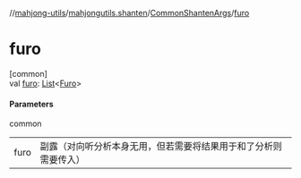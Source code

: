 //[mahjong-utils](../../../index.md)/[mahjongutils.shanten](../index.md)/[CommonShantenArgs](index.md)/[furo](furo.md)

# furo

[common]\
val [furo](furo.md): [List](https://kotlinlang.org/api/latest/jvm/stdlib/kotlin-stdlib/kotlin.collections/-list/index.html)&lt;[Furo](../../mahjongutils.models/-furo/index.md)&gt;

#### Parameters

common

| | |
|---|---|
| furo | 副露（对向听分析本身无用，但若需要将结果用于和了分析则需要传入） |
